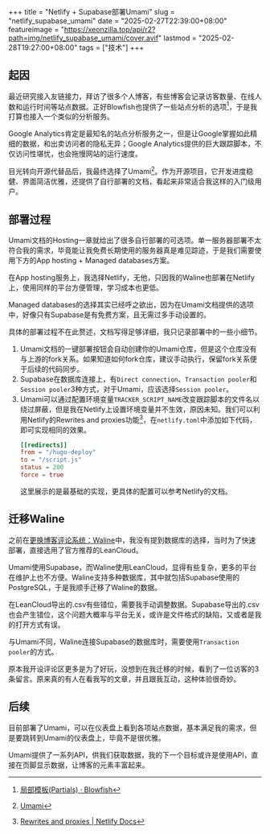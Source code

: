 +++
title = "Netlify + Supabase部署Umami"
slug = "netlify_supabase_umami"
date = "2025-02-27T22:39:00+08:00"
featureimage = "https://xeonzilla.top/api/r2?path=img/netlify_supabase_umami/cover.avif"
lastmod = "2025-02-28T19:27:00+08:00"
tags = ["技术"]
+++
## 起因
最近研究接入友链接力，拜访了很多个人博客，有些博客会记录访客数量、在线人数和运行时间等站点数据。正好Blowfish也提供了一些站点分析的选项[^1]，于是我打算也接入一个类似的分析服务。

Google Analytics肯定是最知名的站点分析服务之一，但是让Google掌握如此精细的数据，和出卖访问者的隐私无异；Google Analytics提供的巨大跟踪脚本，不仅访问性堪忧，也会拖慢网站的运行速度。

目光转向开源代替品后，我最终选择了Umami[^2]。作为开源项目，它开发进度稳健、界面简洁优雅，还提供了自行部署的文档，看起来非常适合我这样的入门级用户。

## 部署过程

Umami文档的Hosting一章就给出了很多自行部署的可选项。单一服务器部署不太符合我的需求，毕竟能让我免费长期使用的服务器真是难见踪迹，于是我们需要使用下方的App hosting + Managed databases方案。

在App hosting服务上，我选择Netlify，无他，只因我的Waline也部署在Netlify上，使用同样的平台方便管理，学习成本也更低。

Managed databases的选择其实已经呼之欲出，因为在Umami文档提供的选项中，好像只有Supabase是有免费方案，且无需过多手动设置的。

具体的部署过程不在此赘述，文档写得足够详细，我只记录部署中的一些小细节。

1. Umami文档的一键部署按钮会自动创建你的Umami仓库，但是这个仓库没有与上游的fork关系。如果知道如何fork仓库，建议手动执行，保留fork关系便于后续的代码同步。
2. Supabase在数据库连接上，有`Direct connection`、`Transaction pooler`和`Session pooler`3种方式，对于Umami，应该选择`Session pooler`。
3. Umami可以通过配置环境变量`TRACKER_SCRIPT_NAME`改变跟踪脚本的文件名以绕过屏蔽，但是我在Netlify上设置环境变量并不生效，原因未知。我们可以利用Netlify的Rewrites and proxies功能[^3]，在`netlify.toml`中添加如下代码，即可实现相同的效果。
    ```toml
    [[redirects]]
    from = "/hugo-deploy"
    to = "/script.js"
    status = 200
    force = true
    ```
    这里展示的是最基础的实现，更具体的配置可以参考Netlify的文档。

## 迁移Waline

之前在[更换博客评论系统：Waline](/post/waline/)中，我没有提到数据库的选择，当时为了快速部署，直接选用了官方推荐的LeanCloud。

Umami使用Supabase，而Waline使用LeanCloud，显得有些复杂，更多的平台在维护上也不方便。Waline支持多种数据库，其中就包括Supabase使用的PostgreSQL，于是我顺手迁移了Waline的数据。

在LeanCloud导出的.csv有些错位，需要我手动调整数据。Supabase导出的.csv也会产生错位，这个问题大概率与平台无关，或许是文件格式的缺陷，又或者是我的打开方式有误。

与Umami不同，Waline连接Supabase的数据库时，需要使用`Transaction pooler`的方式。

原本我开设评论区更多是为了好玩，没想到在我迁移的时候，看到了一位访客的3条留言。原来真的有人在看我写的文章，并且跟我互动，这种体验很奇妙。

## 后续

目前部署了Umami，可以在仪表盘上看到各项站点数据，基本满足我的需求，但是要跳转到Umami的仪表盘上，毕竟不是很优雅。

Umami提供了一系列API，供我们获取数据，我的下一个目标或许是使用API，直接在页脚显示数据，让博客的元素丰富起来。

[^1]:[局部模板(Partials) · Blowfish](https://blowfish.page/zh-cn/docs/partials/)
[^2]:[Umami](https://umami.is/)
[^3]:[Rewrites and proxies | Netlify Docs](https://docs.netlify.com/routing/redirects/rewrites-proxies/)